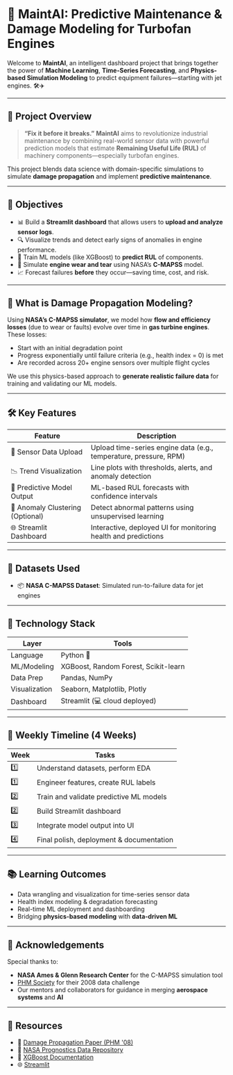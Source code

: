 # 🚀 MaintAI: Predictive Maintenance & Damage Modeling for Turbofan Engines

Welcome to **MaintAI**, an intelligent dashboard project that brings together the power of **Machine Learning**, **Time-Series Forecasting**, and **Physics-based Simulation Modeling** to predict equipment failures—starting with jet engines. 🛠️✈️

---

## 📌 Project Overview

> **“Fix it before it breaks.”**
> **MaintAI** aims to revolutionize industrial maintenance by combining real-world sensor data with powerful prediction models that estimate **Remaining Useful Life (RUL)** of machinery components—especially turbofan engines.

This project blends data science with domain-specific simulations to simulate **damage propagation** and implement **predictive maintenance**.

---

## 🎯 Objectives

* 📊 Build a **Streamlit dashboard** that allows users to **upload and analyze sensor logs**.
* 🔍 Visualize trends and detect early signs of anomalies in engine performance.
* 🤖 Train ML models (like XGBoost) to **predict RUL** of components.
* 🔧 Simulate **engine wear and tear** using NASA’s **C-MAPSS** model.
* 📈 Forecast failures **before** they occur—saving time, cost, and risk.

---

## 🧠 What is Damage Propagation Modeling?

Using **NASA’s C-MAPSS simulator**, we model how **flow and efficiency losses** (due to wear or faults) evolve over time in **gas turbine engines**. These losses:

* Start with an initial degradation point
* Progress exponentially until failure criteria (e.g., health index = 0) is met
* Are recorded across 20+ engine sensors over multiple flight cycles

We use this physics-based approach to **generate realistic failure data** for training and validating our ML models.

---

## 🛠️ Key Features

| Feature                          | Description                                                       |
| -------------------------------- | ----------------------------------------------------------------- |
| 📁 Sensor Data Upload            | Upload time-series engine data (e.g., temperature, pressure, RPM) |
| 📉 Trend Visualization           | Line plots with thresholds, alerts, and anomaly detection         |
| 🔬 Predictive Model Output       | ML-based RUL forecasts with confidence intervals                  |
| 🧩 Anomaly Clustering (Optional) | Detect abnormal patterns using unsupervised learning              |
| 🌐 Streamlit Dashboard           | Interactive, deployed UI for monitoring health and predictions    |

---

## 🧪 Datasets Used

* 📦 **NASA C-MAPSS Dataset**: Simulated run-to-failure data for jet engines

---

## 🧰 Technology Stack

| Layer         | Tools                                |
| ------------- | ------------------------------------ |
| Language      | Python 🐍                            |
| ML/Modeling   | XGBoost, Random Forest, Scikit-learn |
| Data Prep     | Pandas, NumPy                        |
| Visualization | Seaborn, Matplotlib, Plotly          |
| Dashboard     | Streamlit (💻 cloud deployed)        |

---

## 📅 Weekly Timeline (4 Weeks)

| Week | Tasks                                    |
| ---- | ---------------------------------------- |
| 1️⃣  | Understand datasets, perform EDA         |
|  1️⃣ | Engineer features, create RUL labels     |
| 2️⃣  | Train and validate predictive ML models  |
|  2️⃣ | Build Streamlit dashboard                |
| 3️⃣  | Integrate model output into UI           |
| 4️⃣  | Final polish, deployment & documentation |

---

## 📚 Learning Outcomes

* Data wrangling and visualization for time-series sensor data
* Health index modeling & degradation forecasting
* Real-time ML deployment and dashboarding
* Bridging **physics-based modeling** with **data-driven ML**

---

## 🤝 Acknowledgements

Special thanks to:

* **NASA Ames & Glenn Research Center** for the C-MAPSS simulation tool
* [PHM Society](http://www.phmsociety.org) for their 2008 data challenge
* Our mentors and collaborators for guidance in merging **aerospace systems** and **AI**

---

## 🔗 Resources

* 📄 [Damage Propagation Paper (PHM '08)](https://ti.arc.nasa.gov/project/prognostic-data-repository)
* 💾 [NASA Prognostics Data Repository](http://www.nasa.gov/CMAPSS)
* 🧠 [XGBoost Documentation](https://xgboost.readthedocs.io)
* 🌐 [Streamlit](https://streamlit.io)

